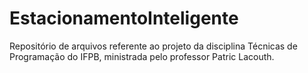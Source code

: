 # EstacionamentoInteligente
Repositório de arquivos referente ao projeto da disciplina Técnicas de Programação do IFPB, ministrada pelo professor Patric Lacouth.
